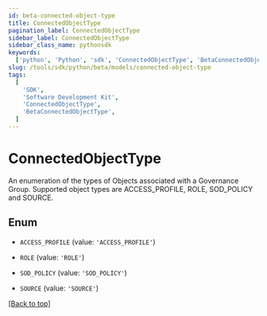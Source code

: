 ```yaml
---
id: beta-connected-object-type
title: ConnectedObjectType
pagination_label: ConnectedObjectType
sidebar_label: ConnectedObjectType
sidebar_class_name: pythonsdk
keywords:
  ['python', 'Python', 'sdk', 'ConnectedObjectType', 'BetaConnectedObjectType']
slug: /tools/sdk/python/beta/models/connected-object-type
tags:
  [
    'SDK',
    'Software Development Kit',
    'ConnectedObjectType',
    'BetaConnectedObjectType',
  ]
---
```


# ConnectedObjectType

An enumeration of the types of Objects associated with a Governance Group. Supported object types are ACCESS_PROFILE, ROLE, SOD_POLICY and SOURCE.

## Enum

- `ACCESS_PROFILE` (value: `'ACCESS_PROFILE'`)

- `ROLE` (value: `'ROLE'`)

- `SOD_POLICY` (value: `'SOD_POLICY'`)

- `SOURCE` (value: `'SOURCE'`)

[[Back to top]](#)
